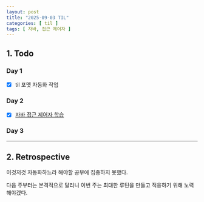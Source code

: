 ```yaml
---
layout: post
title: "2025-09-03 TIL"
categories: [ til ]
tags: [ 자바, 접근 제어자 ]
---
```


## 1. Todo

### Day 1

- [x] til 포멧 자동화 작업

### Day 2

- [x] [자바 접근 제어자 학습](https://github.com/g1ennk/java-basic/commit/da5c9f941836d286dab01b3f5074bd18607f7385)

### Day 3

---

## 2. Retrospective

이것저것 자동화하느라 해야할 공부에 집중하지 못했다. 

다음 주부터는 본격적으로 달리니 이번 주는 최대한 루틴을 만들고 적응하기 위해 노력해야겠다.

